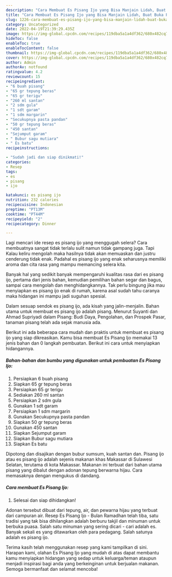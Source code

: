 ```yaml
---
description: "Cara Membuat Es Pisang Ijo yang Bisa Manjain Lidah, Buat Buka Puasa Enak"
title: "Cara Membuat Es Pisang Ijo yang Bisa Manjain Lidah, Buat Buka Puasa Enak"
slug: 1226-cara-membuat-es-pisang-ijo-yang-bisa-manjain-lidah-buat-buka-puasa-enak
category: Uncategorized
date: 2022-04-19T21:39:29.435Z
image: https://img-global.cpcdn.com/recipes/119dba5a1a4df362/680x482cq70/es-pisang-ijo-foto-resep-utama.jpg
hideToc: false
enableToc: true
enableTocContent: false
thumbnail: https://img-global.cpcdn.com/recipes/119dba5a1a4df362/680x482cq70/es-pisang-ijo-foto-resep-utama.jpg
cover: https://img-global.cpcdn.com/recipes/119dba5a1a4df362/680x482cq70/es-pisang-ijo-foto-resep-utama.jpg
author: Admin
authorAv: notfound
ratingvalue: 4.2
reviewcount: 15
recipeingredient:
- "6 buah pisang"
- "65 gr tepung beras"
- "65 gr terigu"
- "260 ml santan"
- "2 sdm gula"
- "1 sdt garam"
- "1 sdm margarin"
- "Secukupnya pasta pandan"
- "50 gr tepung beras"
- "450 santan"
- "Sejumput garam"
- " Bubur sagu mutiara"
- " Es batu"
recipeinstructions:

- "Sudah jadi dan siap dinikmati!"
categories:
- Resep
tags:
- es
- pisang
- ijo

katakunci: es pisang ijo 
nutrition: 232 calories
recipecuisine: Indonesian
preptime: "PT13M"
cooktime: "PT44M"
recipeyield: "2"
recipecategory: Dinner

---
```



Lagi mencari ide resep es pisang ijo yang menggugah selera? Cara membuatnya sangat tidak terlalu sulit namun tidak gampang juga. Tapi Kalau keliru mengolah maka hasilnya tidak akan memuaskan dan justru cenderung tidak enak. Padahal es pisang ijo yang enak seharusnya memiliki aroma dan cita rasa yang mampu memancing selera kita.


Banyak hal yang sedikit banyak mempengaruhi kualitas rasa dari es pisang ijo, pertama dari jenis bahan, kemudian pemilihan bahan segar dan bagus, sampai cara mengolah dan menghidangkannya. Tak perlu bingung jika mau menyiapkan es pisang ijo enak di rumah, karena asal sudah tahu caranya maka hidangan ini mampu jadi suguhan spesial.

Dalam sesuap sendok es pisang ijo, ada kisah yang jalin-menjalin. Bahan utama untuk membuat es pisang ijo adalah pisang. Menurut Suyanti dan Ahmad Supriyadi dalam Pisang: Budi Daya, Pengolahan, dan Prospek Pasar, tanaman pisang telah ada sejak manusia ada.


Berikut ini ada beberapa cara mudah dan praktis untuk membuat es pisang ijo yang siap dikreasikan. Kamu bisa membuat Es Pisang Ijo memakai 13 jenis bahan dan 0 langkah pembuatan. Berikut ini cara untuk menyiapkan hidangannya.

<!--inarticleads1-->

##### Bahan-bahan dan bumbu yang digunakan untuk pembuatan Es Pisang Ijo:

1. Persiapkan 6 buah pisang
1. Siapkan 65 gr tepung beras
1. Persiapkan 65 gr terigu
1. Sediakan 260 ml santan
1. Persiapkan 2 sdm gula
1. Gunakan 1 sdt garam
1. Persiapkan 1 sdm margarin
1. Gunakan Secukupnya pasta pandan
1. Siapkan 50 gr tepung beras
1. Gunakan 450 santan
1. Siapkan Sejumput garam
1. Siapkan  Bubur sagu mutiara
1. Siapkan  Es batu


Dipotong dan disajikan dengan bubur sumsum, kuah santan dan. Pisang ijo atau es pisang ijo adalah sejenis makanan khas Makassar di Sulawesi Selatan, terutama di kota Makassar. Makanan ini terbuat dari bahan utama pisang yang dibalut dengan adonan tepung berwarna hijau. Cara memasaknya dengan mengukus di dandang. 

<!--inarticleads2-->

##### Cara membuat Es Pisang Ijo:


1. Selesai dan siap dihidangkan!

Adonan tersebut dibuat dari tepung, air, dan pewarna hijau yang terbuat dari campuran air. Resep Es Pisang Ijo - Bulan Ramadhan telah tiba, satu tradisi yang tak bisa dihilangkan adalah berburu takjil dan minuman untuk berbuka puasa. Salah satu minuman yang sering dicari - cari adalah es. Banyak sekali es yang ditawarkan oleh para pedagang. Salah satunya adalah es pisang ijo. 

Terima kasih telah menggunakan resep yang kami tampilkan di sini. Harapan kami, olahan Es Pisang Ijo yang mudah di atas dapat membantu kamu menyiapkan hidangan yang sedap untuk keluarga/teman ataupun menjadi inspirasi bagi anda yang berkeinginan untuk berjualan makanan. Semoga bermanfaat dan selamat mencoba!
